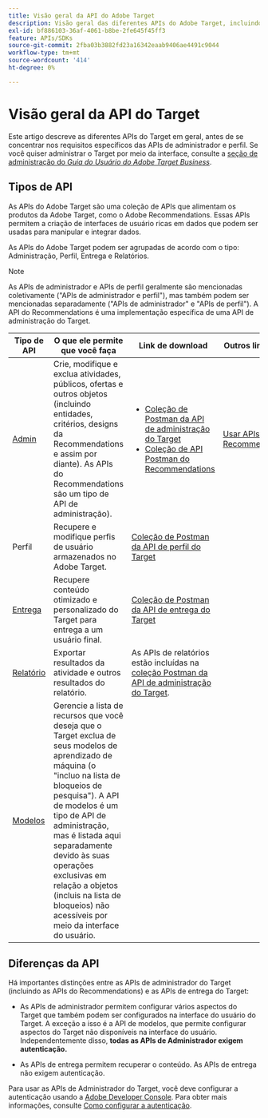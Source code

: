 ```yaml
---
title: Visão geral da API do Adobe Target
description: Visão geral das diferentes APIs do Adobe Target, incluindo api de entrega, api de relatórios, api de administração, api de perfil, api de recomendações e links para coleções do Postman.
exl-id: bf886103-36af-4061-b8be-2fe645f45ff3
feature: APIs/SDKs
source-git-commit: 2fba03b3882fd23a16342eaab9406ae4491c9044
workflow-type: tm+mt
source-wordcount: '414'
ht-degree: 0%

---
```


# Visão geral da API do Target

Este artigo descreve as diferentes APIs do Target em geral, antes de se concentrar nos requisitos específicos das APIs de administrador e perfil. Se você quiser administrar o Target por meio da interface, consulte a [seção de administração do *Guia do Usuário do Adobe Target Business*](https://experienceleague.adobe.com/docs/target/using/administer/administrating-target.html?lang=en).

## Tipos de API

As APIs do Adobe Target são uma coleção de APIs que alimentam os produtos da Adobe Target, como o Adobe Recommendations. Essas APIs permitem a criação de interfaces de usuário ricas em dados que podem ser usadas para manipular e integrar dados.

As APIs do Adobe Target podem ser agrupadas de acordo com o tipo: Administração, Perfil, Entrega e Relatórios.

>[!NOTE]
>
>As APIs de administrador e APIs de perfil geralmente são mencionadas coletivamente (&quot;APIs de administrador e perfil&quot;), mas também podem ser mencionadas separadamente (&quot;APIs de administrador&quot; e &quot;APIs de perfil&quot;). A API do Recommendations é uma implementação específica de uma API de administração do Target.

| Tipo de API | O que ele permite que você faça | Link de download | Outros links úteis |
| --- | --- | --- |--- |
| [Admin](../administer/admin-api/admin-api-overview-new.md) | Crie, modifique e exclua atividades, públicos, ofertas e outros objetos (incluindo entidades, critérios, designs da Recommendations e assim por diante). As APIs do Recommendations são um tipo de API de administração). | <UL><li>[Coleção de Postman da API de administração do Target](https://developers.adobetarget.com/api/#admin-postman-collection)</li><li>[Coleção de API Postman do Recommendations](https://developer.adobe.com/target/administer/recommendations-api/#section/Postman)</li></UL> | [Usar APIs do Recommendations](../before-administer/recs-api/overview.md) |
| Perfil | Recupere e modifique perfis de usuário armazenados no Adobe Target. | [Coleção de Postman da API de perfil do Target](https://developers.adobetarget.com/api/#profiles) |  |
| [Entrega](../implement/delivery-api/overview.md) | Recupere conteúdo otimizado e personalizado do Target para entrega a um usuário final. | [Coleção de Postman da API de entrega do Target](/help/dev/before-implement/delivery-api-overview/getting-started.md#postman) |  |
| [Relatório](../administer/admin-api/admin-api-overview-new.md) | Exportar resultados da atividade e outros resultados do relatório. | As APIs de relatórios estão incluídas na [coleção Postman da API de administração do Target](https://developers.adobetarget.com/api/#admin-postman-collection). |  |
| [Modelos](../administer/models-api/models-api-overview.md) | Gerencie a lista de recursos que você deseja que o Target exclua de seus modelos de aprendizado de máquina (o &quot;incluo na lista de bloqueios de pesquisa&quot;). A API de modelos é um tipo de API de administração, mas é listada aqui separadamente devido às suas operações exclusivas em relação a objetos (incluis na lista de bloqueios) não acessíveis por meio da interface do usuário. |  |  |

## Diferenças da API

Há importantes distinções entre as APIs de administrador do Target (incluindo as APIs do Recommendations) e as APIs de entrega do Target:

* As APIs de administrador permitem configurar vários aspectos do Target que também podem ser configurados na interface do usuário do Target. A exceção a isso é a API de modelos, que permite configurar aspectos do Target não disponíveis na interface do usuário. Independentemente disso, **todas as APIs de Administrador exigem autenticação.**

* As APIs de entrega permitem recuperar o conteúdo. As APIs de entrega não exigem autenticação.

Para usar as APIs de Administrador do Target, você deve configurar a autenticação usando a [Adobe Developer Console](https://developer.adobe.com/console/home). Para obter mais informações, consulte [Como configurar a autenticação](../before-administer/configure-authentication.md).

